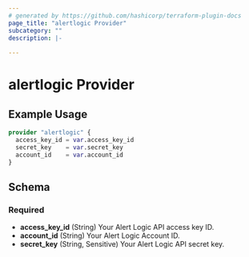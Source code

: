 ```yaml
---
# generated by https://github.com/hashicorp/terraform-plugin-docs
page_title: "alertlogic Provider"
subcategory: ""
description: |-
  
---
```


# alertlogic Provider



## Example Usage

```terraform
provider "alertlogic" {
  access_key_id = var.access_key_id
  secret_key    = var.secret_key
  account_id    = var.account_id
}
```

<!-- schema generated by tfplugindocs -->
## Schema

### Required

- **access_key_id** (String) Your Alert Logic API access key ID.
- **account_id** (String) Your Alert Logic Account ID.
- **secret_key** (String, Sensitive) Your Alert Logic API secret key.
